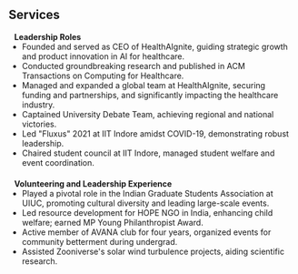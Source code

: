 ## Services


<h4 style="margin:0 10px 0;">Leadership Roles</h4>

<ul style="margin:0 0 20px;">
    <li>Founded and served as CEO of HealthAIgnite, guiding strategic growth and product innovation in AI for healthcare.</li>
    <li>Conducted groundbreaking research and published in ACM Transactions on Computing for Healthcare.</li>
    <li>Managed and expanded a global team at HealthAIgnite, securing funding and partnerships, and significantly impacting the healthcare industry.</li>
    <li>Captained University Debate Team, achieving regional and national victories.</li>
    <li>Led "Fluxus" 2021 at IIT Indore amidst COVID-19, demonstrating robust leadership.</li>
    <li>Chaired student council at IIT Indore, managed student welfare and event coordination.</li>
</ul>

<h4 style="margin:0 10px 0;">Volunteering and Leadership Experience</h4>

<ul style="margin:0 0 5px;">
    <li>Played a pivotal role in the Indian Graduate Students Association at UIUC, promoting cultural diversity and leading large-scale events.</li>
    <li>Led resource development for HOPE NGO in India, enhancing child welfare; earned MP Young Philanthropist Award.</li>
    <li>Active member of AVANA club for four years, organized events for community betterment during undergrad.</li>
    <li>Assisted Zooniverse's solar wind turbulence projects, aiding scientific research.</li>
</ul>
